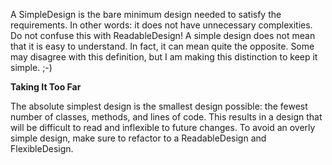 

A SimpleDesign is the bare minimum design needed to satisfy the requirements. In other words: it does not have unnecessary complexities. Do not confuse this with ReadableDesign! A simple design does not mean that it is easy to understand. In fact, it can mean quite the opposite. Some may disagree with this definition, but I am making this distinction to keep it simple. ;-)

**Taking It Too Far**

The absolute simplest design is the smallest design possible: the fewest number of classes, methods, and lines of code. This results in a design that will be difficult to read and inflexible to future changes. To avoid an overly simple design, make sure to refactor to a ReadableDesign and FlexibleDesign.
